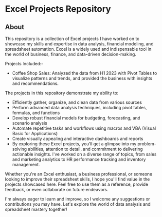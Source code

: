 # Excel Projects Repository
## About
This repository is a collection of Excel projects I have worked on to showcase my skills and expertise in data analysis, financial modeling, and spreadsheet automation. Excel is a widely used and indispensable tool in the world of business, finance, and data-driven decision-making.

Projects Included:-
- Coffee Shop Sales: Analyzed the data from H1 2023 with Pivot Tables to visualize patterns and trends, and provided the business with insights and recommendations.

The projects in this repository demonstrate my ability to:

- Efficiently gather, organize, and clean data from various sources
- Perform advanced data analysis techniques, including pivot tables, formulas, and functions
- Develop robust financial models for budgeting, forecasting, and scenario analysis
- Automate repetitive tasks and workflows using macros and VBA (Visual Basic for Applications)
- Create visually appealing and interactive dashboards and reports
- By exploring these Excel projects, you'll get a glimpse into my problem-solving abilities, attention to detail, and commitment to delivering actionable insights. I've worked on a diverse range of topics, from sales and marketing analytics to HR performance tracking and inventory management.

Whether you're an Excel enthusiast, a business professional, or someone looking to improve their spreadsheet skills, I hope you'll find value in the projects showcased here. Feel free to use them as a reference, provide feedback, or even collaborate on future endeavors.

I'm always eager to learn and improve, so I welcome any suggestions or contributions you may have. Let's explore the world of data analysis and spreadsheet mastery together!
